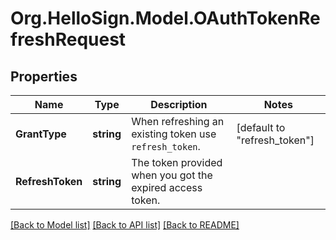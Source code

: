 # Org.HelloSign.Model.OAuthTokenRefreshRequest

## Properties

Name | Type | Description | Notes
------------ | ------------- | ------------- | -------------
**GrantType** | **string** |  When refreshing an existing token use `refresh_token`.  | [default to "refresh_token"]
**RefreshToken** | **string** |  The token provided when you got the expired access token.  | 

[[Back to Model list]](../README.md#documentation-for-models) [[Back to API list]](../README.md#documentation-for-api-endpoints) [[Back to README]](../README.md)

